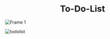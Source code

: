 <h1 align="center"> To-Do-List </h1>

![Frame 1](https://user-images.githubusercontent.com/100106600/198402055-ac4baf75-c66e-4edc-8cf3-2b7f7a5bd1c4.jpg)

![todolist](https://user-images.githubusercontent.com/100106600/198402032-d80e671e-315d-4eef-beb2-23cd162bb4c5.png)

